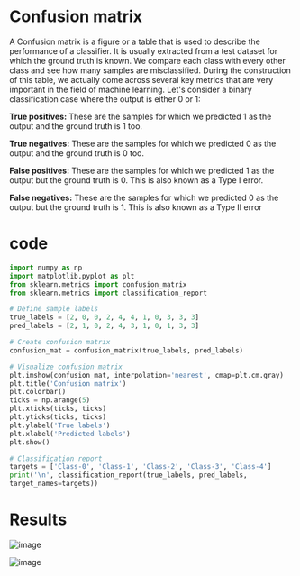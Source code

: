 # Confusion matrix
A Confusion matrix is a figure or a table that is used to describe the performance of a
classifier. It is usually extracted from a test dataset for which the ground truth is known. We
compare each class with every other class and see how many samples are misclassified.
During the construction of this table, we actually come across several key metrics that are very
important in the field of machine learning. Let's consider a binary classification case where the
output is either 0 or 1:

**True positives:** These are the samples for which we predicted 1 as the output and the
ground truth is 1 too.

**True negatives:** These are the samples for which we predicted 0 as the output and the
ground truth is 0 too.

**False positives:** These are the samples for which we predicted 1 as the output but the
ground truth is 0. This is also known as a Type I error.

**False negatives:** These are the samples for which we predicted 0 as the output but the
ground truth is 1. This is also known as a Type II error


# code
```py
import numpy as np
import matplotlib.pyplot as plt
from sklearn.metrics import confusion_matrix
from sklearn.metrics import classification_report

# Define sample labels
true_labels = [2, 0, 0, 2, 4, 4, 1, 0, 3, 3, 3]
pred_labels = [2, 1, 0, 2, 4, 3, 1, 0, 1, 3, 3]

# Create confusion matrix
confusion_mat = confusion_matrix(true_labels, pred_labels)

# Visualize confusion matrix
plt.imshow(confusion_mat, interpolation='nearest', cmap=plt.cm.gray)
plt.title('Confusion matrix')
plt.colorbar()
ticks = np.arange(5)
plt.xticks(ticks, ticks)
plt.yticks(ticks, ticks)
plt.ylabel('True labels')
plt.xlabel('Predicted labels')
plt.show()

# Classification report
targets = ['Class-0', 'Class-1', 'Class-2', 'Class-3', 'Class-4']
print('\n', classification_report(true_labels, pred_labels,
target_names=targets))


```
# Results
![image](https://user-images.githubusercontent.com/84629235/147847837-26445ae4-b4b3-4ac3-9038-7604cee4b1a7.png)

![image](https://user-images.githubusercontent.com/84629235/147847888-3ac7991c-f81c-4618-b044-80a09c8dfe9d.png)


